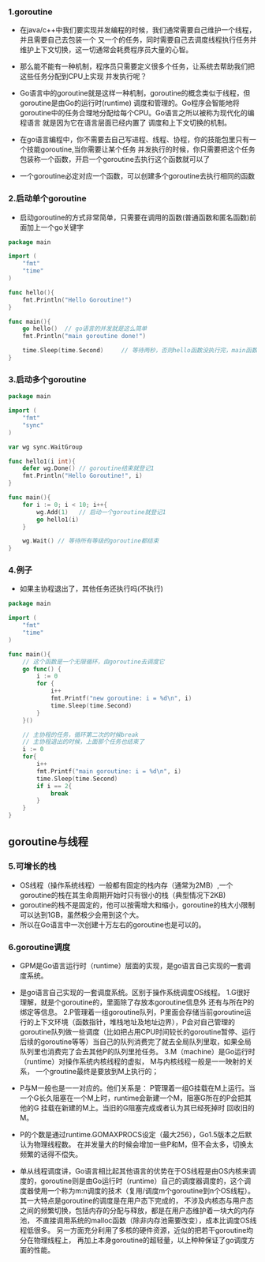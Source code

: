 ### 1.goroutine
- 在java/c++中我们要实现并发编程的时候，我们通常需要自己维护一个线程，并且需要自己去包装一个
又一个的任务，同时需要自己去调度线程执行任务并维护上下文切换，这一切通常会耗费程序员大量的心智。

- 那么能不能有一种机制，程序员只需要定义很多个任务，让系统去帮助我们把这些任务分配到CPU上实现
并发执行呢？

- Go语言中的goroutine就是这样一种机制，goroutine的概念类似于线程，但goroutine是由Go的运行时(runtime)
调度和管理的。Go程序会智能地将goroutine中的任务合理地分配给每个CPU。Go语言之所以被称为现代化的编程语言
就是因为它在语言层面已经内置了 调度和上下文切换的机制。

- 在go语言编程中，你不需要去自己写进程、线程、协程，你的技能包里只有一个技能goroutine,当你需要让某个任务
并发执行的时候，你只需要把这个任务包装称一个函数，开启一个goroutine去执行这个函数就可以了

- 一个goroutine必定对应一个函数，可以创建多个goroutine去执行相同的函数

### 2.启动单个goroutine
- 启动goroutine的方式非常简单，只需要在调用的函数(普通函数和匿名函数)前面加上一个go关键字
```go
package main

import (
	"fmt"
	"time"
)

func hello(){
	fmt.Println("Hello Goroutine!")
}

func main(){
	go hello()  // go语言的并发就是这么简单
	fmt.Println("main goroutine done!")

	time.Sleep(time.Second)		// 等待两秒，否则hello函数没执行完，main函数就执行完，就结束了
}
```

### 3.启动多个goroutine
```go
package main

import (
	"fmt"
	"sync"
)

var wg sync.WaitGroup

func hello1(i int){
	defer wg.Done() // goroutine结束就登记1
	fmt.Println("Hello Goroutine!", i)
}

func main(){
	for i := 0; i < 10; i++{
		wg.Add(1)	// 启动一个goroutine就登记1
		go hello1(i)
	}

	wg.Wait() // 等待所有等级的goroutine都结束
}

```

### 4.例子
- 如果主协程退出了，其他任务还执行吗(不执行)
```go
package main

import (
	"fmt"
	"time"
)

func main(){
	// 这个函数是一个无限循环，由goroutine去调度它
	go func() {
		i := 0
		for {
			i++
			fmt.Printf("new goroutine: i = %d\n", i)
			time.Sleep(time.Second)
		}
	}()

	// 主协程的任务，循环第二次的时候break
	// 主协程退出的时候，上面那个任务也结束了
	i := 0
	for{
		i++
		fmt.Printf("main goroutine: i = %d\n", i)
		time.Sleep(time.Second)
		if i == 2{
			break
		}
	}
}

```

## goroutine与线程

### 5.可增长的栈
- OS线程（操作系统线程）一般都有固定的栈内存（通常为2MB）,一个goroutine的栈在其生命周期开始时只有很小的栈（典型情况下2KB)
- goroutine的栈不是固定的，他可以按需增大和缩小，goroutine的栈大小限制可以达到1GB，虽然极少会用到这个大。
- 所以在Go语言中一次创建十万左右的goroutine也是可以的。

### 6.goroutine调度
- GPM是Go语言运行时（runtime）层面的实现，是go语言自己实现的一套调度系统。
- 是go语言自己实现的一套调度系统。区别于操作系统调度OS线程。
    1.G很好理解，就是个goroutine的，里面除了存放本goroutine信息外 还有与所在P的绑定等信息。
    2.P管理着一组goroutine队列，P里面会存储当前goroutine运行的上下文环境（函数指针，堆栈地址及地址边界），P会对自己管理的goroutine队列做一些调度（比如把占用CPU时间较长的goroutine暂停、运行后续的goroutine等等）当自己的队列消费完了就去全局队列里取，如果全局队列里也消费完了会去其他P的队列里抢任务。
    3.M（machine）是Go运行时（runtime）对操作系统内核线程的虚拟， M与内核线程一般是一一映射的关系， 一个groutine最终是要放到M上执行的；

- P与M一般也是一一对应的。他们关系是： P管理着一组G挂载在M上运行。当一个G长久阻塞在一个M上时，runtime会新建一个M，阻塞G所在的P会把其他的G 挂载在新建的M上。当旧的G阻塞完成或者认为其已经死掉时 回收旧的M。

- P的个数是通过runtime.GOMAXPROCS设定（最大256），Go1.5版本之后默认为物理线程数。 在并发量大的时候会增加一些P和M，但不会太多，切换太频繁的话得不偿失。

- 单从线程调度讲，Go语言相比起其他语言的优势在于OS线程是由OS内核来调度的，goroutine则是由Go运行时（runtime）自己的调度器调度的，这个调度器使用一个称为m:n调度的技术（复用/调度m个goroutine到n个OS线程）。 其一大特点是goroutine的调度是在用户态下完成的， 不涉及内核态与用户态之间的频繁切换，包括内存的分配与释放，都是在用户态维护着一块大的内存池， 不直接调用系统的malloc函数（除非内存池需要改变），成本比调度OS线程低很多。 另一方面充分利用了多核的硬件资源，近似的把若干goroutine均分在物理线程上， 再加上本身goroutine的超轻量，以上种种保证了go调度方面的性能。
